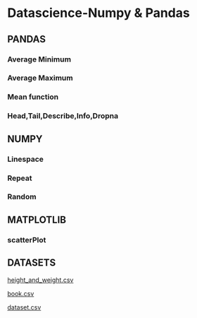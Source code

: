 # Datascience-Numpy & Pandas

## PANDAS
   ### Average Minimum
   ### Average Maximum
   ### Mean function
   ### Head,Tail,Describe,Info,Dropna
   
## NUMPY
   ### Linespace
   ### Repeat
   ### Random
## MATPLOTLIB
   ### scatterPlot
   
## DATASETS   
   
   
[height_and_weight.csv](https://github.com/kavikumar1999/Datascience-Numpy-and-Pandas/files/9653317/height_and_weight.csv)


[book.csv](https://github.com/kavikumar1999/Datascience-Numpy-and-Pandas/files/9653320/book.csv)


[dataset.csv](https://github.com/kavikumar1999/Datascience-Numpy-and-Pandas/files/9653323/dataset.csv)

